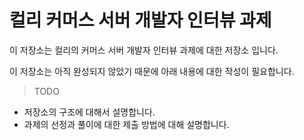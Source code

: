 # 컬리 커머스 서버 개발자 인터뷰 과제

이 저장소는 컬리의 커머스 서버 개발자 인터뷰 과제에 대한 저장소 입니다.

이 저장소는 아직 완성되지 않았기 때문에 아래 내용에 대한 작성이 필요합니다.

> TODO
- 저장소의 구조에 대해서 설명합니다.
- 과제의 선정과 풀이에 대한 제출 방법에 대해 설명합니다.
